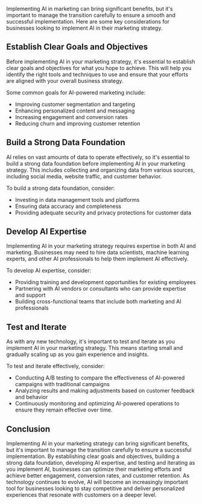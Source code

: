 
Implementing AI in marketing can bring significant benefits, but it's important to manage the transition carefully to ensure a smooth and successful implementation. Here are some key considerations for businesses looking to implement AI in their marketing strategy.

Establish Clear Goals and Objectives
------------------------------------

Before implementing AI in your marketing strategy, it's essential to establish clear goals and objectives for what you hope to achieve. This will help you identify the right tools and techniques to use and ensure that your efforts are aligned with your overall business strategy.

Some common goals for AI-powered marketing include:

* Improving customer segmentation and targeting
* Enhancing personalized content and messaging
* Increasing engagement and conversion rates
* Reducing churn and improving customer retention

Build a Strong Data Foundation
------------------------------

AI relies on vast amounts of data to operate effectively, so it's essential to build a strong data foundation before implementing AI in your marketing strategy. This includes collecting and organizing data from various sources, including social media, website traffic, and customer behavior.

To build a strong data foundation, consider:

* Investing in data management tools and platforms
* Ensuring data accuracy and completeness
* Providing adequate security and privacy protections for customer data

Develop AI Expertise
--------------------

Implementing AI in your marketing strategy requires expertise in both AI and marketing. Businesses may need to hire data scientists, machine learning experts, and other AI professionals to help them implement AI effectively.

To develop AI expertise, consider:

* Providing training and development opportunities for existing employees
* Partnering with AI vendors or consultants who can provide expertise and support
* Building cross-functional teams that include both marketing and AI professionals

Test and Iterate
----------------

As with any new technology, it's important to test and iterate as you implement AI in your marketing strategy. This means starting small and gradually scaling up as you gain experience and insights.

To test and iterate effectively, consider:

* Conducting A/B testing to compare the effectiveness of AI-powered campaigns with traditional campaigns
* Analyzing results and making adjustments based on customer feedback and behavior
* Continuously monitoring and optimizing AI-powered operations to ensure they remain effective over time.

Conclusion
----------

Implementing AI in your marketing strategy can bring significant benefits, but it's important to manage the transition carefully to ensure a successful implementation. By establishing clear goals and objectives, building a strong data foundation, developing AI expertise, and testing and iterating as you implement AI, businesses can optimize their marketing efforts and achieve better engagement, conversion rates, and customer retention. As technology continues to evolve, AI will become an increasingly important tool for businesses looking to stay competitive and deliver personalized experiences that resonate with customers on a deeper level.
